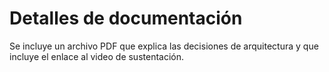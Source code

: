 # Detalles de documentación

Se incluye un archivo PDF que explica las decisiones de arquitectura y que incluye el enlace al video de sustentación.